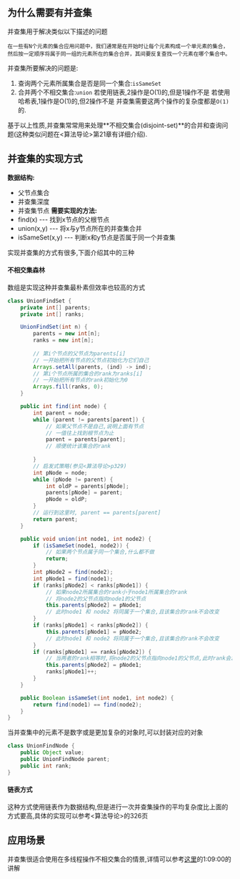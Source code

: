 ## 为什么需要有并查集
并查集用于解决类似以下描述的问题
```ad-note
在一些有N个元素的集合应用问题中，我们通常是在开始时让每个元素构成一个单元素的集合，然后按一定顺序将属于同一组的元素所在的集合合并，其间要反复查找一个元素在哪个集合中。
```
并查集所要解决的问题是:
1.  查询两个元素所属集合是否是同一个集合:`isSameSet`
2. 合并两个不相交集合:`union`
若使用链表,2操作是O(1)的,但是1操作不是
若使用哈希表,1操作是O(1)的,但2操作不是
并查集需要这两个操作的复杂度都是`O(1)`的.

基于以上性质,并查集常常用来处理**不相交集合(disjoint-set)**的合并和查询问题(这种类似问题在<算法导论>第21章有详细介绍).

## 并查集的实现方式
**数据结构:**
- 父节点集合
- 并查集深度
- 并查集节点
**需要实现的方法:**
- find(x) --- 找到x节点的父根节点
- union(x,y) --- 将x与y节点所在的并查集合并
- isSameSet(x,y) --- 判断x和y节点是否属于同一个并查集

实现并查集的方式有很多,下面介绍其中的三种
#### 不相交集森林
数组是实现这种并查集最朴素但效率也较高的方式
```java
class UnionFindSet {
	private int[] parents;
	private int[] ranks;

	UnionFindSet(int n) {
		parents = new int[n];
		ranks = new int[n];
		
		// 第i个节点的父节点为parents[i]
		// 一开始把所有节点的父节点初始化为它们自己
		Arrays.setAll(parents, (ind) -> ind);
		// 第i个节点所属的集合的rank为ranks[i]
		// 一开始把所有节点的rank初始化为0
		Arrays.fill(ranks, 0);
	}

	public int find(int node) {
		int parent = node;
		while (parent != parents[parent]) {
			// 如果父节点不是自己,说明上面有节点
			// 一值往上找到根节点为止
			parent = parents[parent];
			// 顺便统计该集合的rank
			
		}
		// 启发式策略(参见<算法导论>p329)
		int pNode = node;
		while (pNode != parent) {
			int oldP = parents[pNode];
			parents[pNode] = parent;
			pNode = oldP;
		}
		// 运行到这里时, parent == parents[parent]
		return parent;
	}

	public void union(int node1, int node2) {
		if (isSameSet(node1, node2)) {
			// 如果两个节点属于同一个集合,什么都不做
			return;
		}
		int pNode2 = find(node2);
		int pNode1 = find(node1);
		if (ranks[pNode2] < ranks[pNode1]) {
			// 如果node2所属集合的rank小于node1所属集合的rank
			// 将node2的父节点指向node1的父节点
			this.parents[pNode2] = pNode1;
			// 此时node1 和 node2 将同属于一个集合,且该集合的rank不会改变
		}
		if (ranks[pNode1] < ranks[pNode2]) {
			this.parents[pNode1] = pNode2;
			// 此时node1 和 node2 将同属于一个集合,且该集合的rank不会改变
		}
		if (ranks[pNode1] == ranks[pNode2]) {
			// 当两者的rank相等时,将node2的父节点指向node1的父节点,此时rank会发生变化
			this.parents[pNode2] = pNode1;
			ranks[pNode1]++;
		}
	}

	public Boolean isSameSet(int node1, int node2) {
		return find(node1) == find(node2);
	}
}
```
当并查集中的元素不是数字或是更加复杂的对象时,可以封装对应的对象
```java
class UnionFindNode {
	public Object value;
	public UnionFindNode parent;
	public int rank;
}
```

#### 链表方式
这种方式使用链表作为数据结构,但是进行一次并查集操作的平均复杂度比上面的方式要高,具体的实现可以参考<算法导论>的326页

## 应用场景
并查集很适合使用在多线程操作不相交集合的情景,详情可以参考[这里](https://www.bilibili.com/video/BV1NU4y1M7rF?p=12&t=4866)的1:09:00的讲解